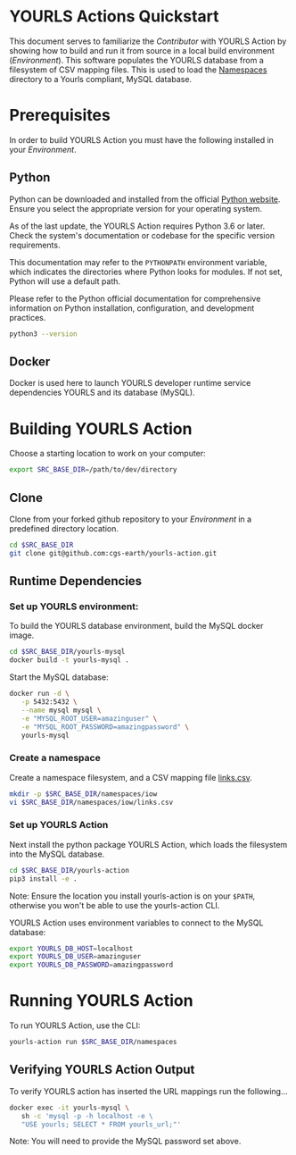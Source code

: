 # YOURLS Actions Quickstart

This document serves to familiarize the *Contributor* with YOURLS Action by showing how to build and run it from source in a local build environment (*Environment*). This software populates the YOURLS database from a filesystem of CSV mapping files. This is used to load the [Namespaces](/namespaces/) directory to a Yourls compliant, MySQL database.


# Prerequisites

In order to build YOURLS Action you must have the following installed in your *Environment*. 

## Python
Python can be downloaded and installed from the official [Python website](https://python.org/). Ensure you select the appropriate version for your operating system.

As of the last update, the YOURLS Action requires Python 3.6 or later. Check the system's documentation or codebase for the specific version requirements.

This documentation may refer to the ``PYTHONPATH`` environment variable, which indicates the directories where Python looks for modules. If not set, Python will use a default path.

Please refer to the Python official documentation for comprehensive information on Python installation, configuration, and development practices.

```bash
python3 --version
```

## Docker
Docker is used here to launch YOURLS developer runtime service dependencies YOURLS and its database (MySQL). 

# Building YOURLS Action

Choose a starting location to work on your computer:

```bash
export SRC_BASE_DIR=/path/to/dev/directory
```

## Clone
Clone from your forked github repository to your *Environment* in a predefined directory location.

```bash
cd $SRC_BASE_DIR
git clone git@github.com:cgs-earth/yourls-action.git
```

## Runtime Dependencies

### Set up YOURLS environment:
To build the YOURLS database environment, build the MySQL docker image.

```bash
cd $SRC_BASE_DIR/yourls-mysql
docker build -t yourls-mysql .
```

Start the MySQL database:
```bash
docker run -d \
   -p 5432:5432 \
   --name mysql mysql \
   -e "MYSQL_ROOT_USER=amazinguser" \
   -e "MYSQL_ROOT_PASSWORD=amazingpassword" \
   yourls-mysql
```

### Create a namespace

Create a namespace filesystem, and a CSV mapping file [links.csv](./links.csv).

```bash
mkdir -p $SRC_BASE_DIR/namespaces/iow
vi $SRC_BASE_DIR/namespaces/iow/links.csv
```

### Set up YOURLS Action

Next install the python package YOURLS Action, which loads the filesystem into the MySQL database.

```bash
cd $SRC_BASE_DIR/yourls-action
pip3 install -e .
```

Note: Ensure the location you install yourls-action is on your `$PATH`, otherwise you
won't be able to use the yourls-action CLI.

YOURLS Action uses environment variables to connect to the MySQL database:
```bash
export YOURLS_DB_HOST=localhost
export YOURLS_DB_USER=amazinguser
export YOURLS_DB_PASSWORD=amazingpassword
```

# Running YOURLS Action

To run YOURLS Action, use the CLI:

```bash
yourls-action run $SRC_BASE_DIR/namespaces
```

## Verifying YOURLS Action Output

To verify YOURLS action has inserted the URL mappings run the following...

```bash
docker exec -it yourls-mysql \
   sh -c 'mysql -p -h localhost -e \
   "USE yourls; SELECT * FROM yourls_url;"'
```

Note: You will need to provide the MySQL password set above.
